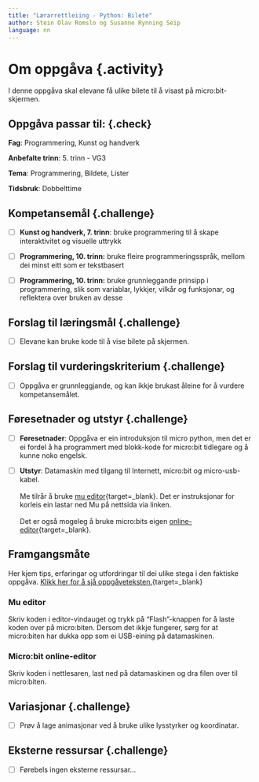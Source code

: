```yaml
---
title: "Lærarrettleiing - Python: Bilete"
author: Stein Olav Romslo og Susanne Rynning Seip
language: nn
---
```



# Om oppgåva {.activity}

I denne oppgåva skal elevane få ulike bilete til å visast på micro:bit-skjermen.

## Oppgåva passar til: {.check}

__Fag__: Programmering, Kunst og handverk

__Anbefalte trinn__: 5. trinn - VG3

__Tema__: Programmering, Bildete, Lister

__Tidsbruk__: Dobbelttime

## Kompetansemål {.challenge}

- [ ] __Kunst og handverk, 7. trinn__: bruke programmering til å skape interaktivitet og visuelle uttrykk

- [ ] __Programmering, 10. trinn:__ bruke fleire programmeringsspråk, mellom dei minst eitt som er tekstbasert

- [ ] __Programmering, 10. trinn:__ bruke grunnleggande prinsipp i programmering, slik som variablar, lykkjer, vilkår og funksjonar, og reflektera over bruken av desse

## Forslag til læringsmål {.challenge}

- [ ] Elevane kan bruke kode til å vise bilete på skjermen.

## Forslag til vurderingskriterium {.challenge}

- [ ] Oppgåva er grunnleggjande, og kan ikkje brukast åleine for å vurdere
  kompetansemålet.

## Føresetnader og utstyr {.challenge}

- [ ] __Føresetnader__: Oppgåva er ein introduksjon til micro python, men det er ei fordel å ha programmert med blokk-kode for micro:bit tidlegare og å kunne noko engelsk.

- [ ] __Utstyr__: Datamaskin med tilgang til Internett, micro:bit og micro-usb-kabel.<br/><br/>
Me tilrår å bruke [mu editor](https://codewith.mu/){target=_blank}. Det er instruksjonar for korleis ein lastar ned Mu på nettsida via linken.<br/><br/>
Det er også mogeleg å bruke micro:bits eigen [online-editor](https://python.microbit.org/v/2.0){target=_blank}.

## Framgangsmåte

Her kjem tips, erfaringar og utfordringar til dei ulike stega i den faktiske
oppgåva. [Klikk her for å sjå
oppgåveteksten.](../python_images/python_images_nn.html){target=_blank}

### Mu editor
Skriv koden i editor-vindauget og trykk på “Flash”-knappen for å laste koden over på micro:biten. Dersom det ikkje fungerer, sørg for at micro:biten har dukka opp som ei USB-eining på datamaskinen.

### Micro:bit online-editor
Skriv koden i nettlesaren, last ned på datamaskinen og dra filen over til micro:biten.

## Variasjonar {.challenge}

- [ ] Prøv å lage animasjonar ved å bruke ulike lysstyrker og koordinatar.

## Eksterne ressursar {.challenge}

- [ ] Førebels ingen eksterne ressursar...
